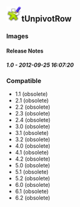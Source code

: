 ## <img src='./logo.jpg' width='40' height='40'>tUnpivotRow

### Images




#### Release Notes

##### 1.0 - 2012-09-25 16:07:20
 
### Compatible
 -  1.1 (obsolete)
 -   2.1 (obsolete)
 -   2.2 (obsolete)
 -   2.3 (obsolete)
 -   2.4 (obsolete)
 -   3.0 (obsolete)
 -   3.1 (obsolete)
 -   3.2 (obsolete)
 -   4.0 (obsolete)
 -   4.1 (obsolete)
 -   4.2 (obsolete)
 -   5.0 (obsolete)
 -   5.1 (obsolete)
 -   5.2 (obsolete)
 -   6.0 (obsolete)
 -   6.1 (obsolete)
 -   6.2 (obsolete)